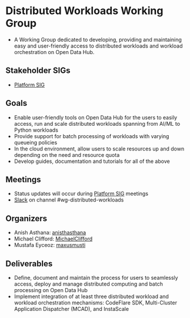 # Distributed Workloads Working Group

* A Working Group dedicated to developing, providing and maintaining easy and user-friendly access to distributed workloads and workload orchestration on Open Data Hub.

## Stakeholder SIGs

* [Platform SIG](/sig-platform)

## Goals

* Enable user-friendly tools on Open Data Hub for the users to easily access, run and scale distributed workloads spanning from AI/ML to Python workloads
* Provide support for batch processing of workloads with varying queueing policies
* In the cloud environment, allow users to scale resources up and down depending on the need and resource quota
* Develop guides, documentation and tutorials for all of the above

## Meetings

* Status updates will occur during [Platform SIG](/sig-platform) meetings
* [Slack](https://join.slack.com/t/odh-io/shared_invite/zt-1lufs2up2-IxtfcfWp7RxvjQOqNDxdhA) on channel #wg-distributed-workloads

## Organizers

* Anish Asthana: [anisthasthana](https://github.com/anishasthana)
* Michael Clifford: [MichaelClifford](https://github.com/michaelclifford)
* Mustafa Eyceoz: [maxusmusti](https://github.com/maxusmusti)

## Deliverables

* Define, document and maintain the process for users to seamlessly access, deploy and manage distributed computing and batch processing on Open Data Hub
* Implement integration of at least three distributed workload and workload orchestration mechanisms: CodeFlare SDK, Multi-Cluster Application Dispatcher (MCAD), and InstaScale
